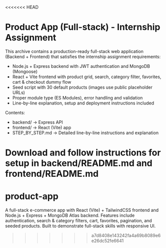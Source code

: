 <<<<<<< HEAD
# Product App (Full-stack) - Internship Assignment

This archive contains a production-ready full-stack web application (Backend + Frontend) that satisfies the internship assignment requirements:
- Node.js + Express backend with JWT authentication and MongoDB (Mongoose)
- React + Vite frontend with product grid, search, category filter, favorites, cart & checkout dummy flow
- Seed script with 30 default products (images use public placeholder URLs)
- Proper module type (ES Modules), error handling and validation
- Line-by-line explanation, setup and deployment instructions included

Contents:
- backend/     -> Express API
- frontend/    -> React (Vite) app
- STEP_BY_STEP.md -> Detailed line-by-line instructions and explanation

Download and follow instructions for setup in backend/README.md and frontend/README.md
=======
# product-app
A full-stack e-commerce app with React (Vite) + TailwindCSS frontend and Node.js + Express + MongoDB Atlas backend. Features include authentication, search &amp; category filters, cart, favorites, pagination, and seeded products. Built to demonstrate full-stack skills with responsive UI.
>>>>>>> a7d8408e143242fa4a69b8089e6e26dc52fe6641
